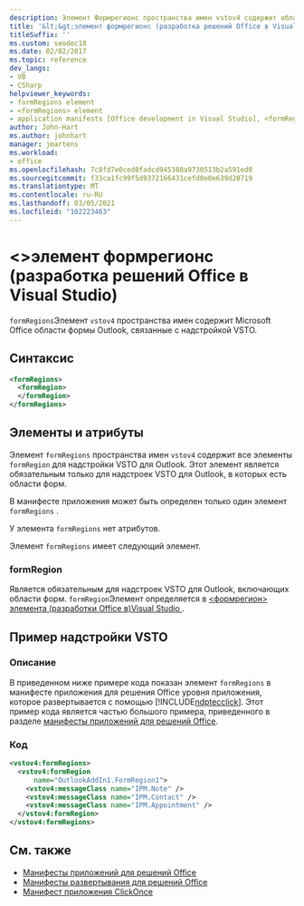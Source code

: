 ```yaml
---
description: Элемент Формрегионс пространства имен vstov4 содержит области формы Microsoft Office Outlook, связанные с надстройкой VSTO.
title: '&lt;&gt;элемент формрегионс (разработка решений Office в Visual Studio)'
titleSuffix: ''
ms.custom: seodec18
ms.date: 02/02/2017
ms.topic: reference
dev_langs:
- VB
- CSharp
helpviewer_keywords:
- formRegions element
- <formRegions> element
- application manifests [Office development in Visual Studio], <formRegions> element
author: John-Hart
ms.author: johnhart
manager: jmartens
ms.workload:
- office
ms.openlocfilehash: 7c8fd7e0ced0fadcd945388a9730513b2a591ed0
ms.sourcegitcommit: f33ca1fc99f5d9372166431cefd0e0e639d20719
ms.translationtype: MT
ms.contentlocale: ru-RU
ms.lasthandoff: 03/05/2021
ms.locfileid: "102223463"
---
```

# <a name="ltformregionsgt-element-office-development-in-visual-studio"></a>&lt;&gt;элемент формрегионс (разработка решений Office в Visual Studio)
  `formRegions`Элемент `vstov4` пространства имен содержит Microsoft Office области формы Outlook, связанные с надстройкой VSTO.

## <a name="syntax"></a>Синтаксис

```xml
<formRegions>
  <formRegion>
  </formRegion>
</formRegions>
```

## <a name="elements-and-attributes"></a>Элементы и атрибуты
 Элемент `formRegions` пространства имен `vstov4` содержит все элементы `formRegion` для надстройки VSTO для Outlook. Этот элемент является обязательным только для надстроек VSTO для Outlook, в которых есть области форм.

 В манифесте приложения может быть определен только один элемент `formRegions` .

 У элемента `formRegions` нет атрибутов.

 Элемент `formRegions` имеет следующий элемент.

### <a name="formregion"></a>formRegion
 Является обязательным для надстроек VSTO для Outlook, включающих области форм. `formRegion`Элемент определяется в [&#60;формрегион&#62; элемента &#40;разработки Office в&#41;Visual Studio ](../vsto/formregion-element-office-development-in-visual-studio.md).

## <a name="vsto-add-in-example"></a>Пример надстройки VSTO

### <a name="description"></a>Описание
 В приведенном ниже примере кода показан элемент `formRegions` в манифесте приложения для решения Office уровня приложения, которое развертывается с помощью [!INCLUDE[ndptecclick](../vsto/includes/ndptecclick-md.md)]. Этот пример кода является частью большого примера, приведенного в разделе [манифесты приложений для решений Office](../vsto/application-manifests-for-office-solutions.md).

### <a name="code"></a>Код

```xml
<vstov4:formRegions>
  <vstov4:formRegion
      name="OutlookAddIn1.FormRegion1">
    <vstov4:messageClass name="IPM.Note" />
    <vstov4:messageClass name="IPM.Contact" />
    <vstov4:messageClass name="IPM.Appointment" />
  </vstov4:formRegion>
</vstov4:formRegions>
```

## <a name="see-also"></a>См. также

- [Манифесты приложений для решений Office](../vsto/application-manifests-for-office-solutions.md)
- [Манифесты развертывания для решений Office](../vsto/deployment-manifests-for-office-solutions.md)
- [Манифест приложения ClickOnce](../deployment/clickonce-application-manifest.md)
